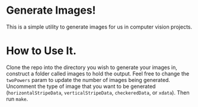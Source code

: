 Generate Images!
====

This is a simple utility to generate images for us in computer vision projects. 

How to Use It.
====
Clone the repo into the directory you wish to generate your images in, construct a folder called images to hold the output. 
Feel free to change the `twoPowers` param to update the number of images being generated. Uncomment the type of image that you want to be generated (`horizontalStripeData`, `verticalStripeData`, `checkeredData`, or `xdata`). Then run `make`. 